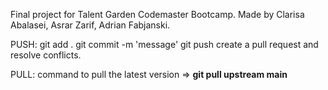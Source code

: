 Final project for Talent Garden Codemaster Bootcamp.
Made by Clarisa Abalasei, Asrar Zarif, Adrian Fabjanski.

PUSH:
git add .
git commit -m 'message'
git push
create a pull request and resolve conflicts. 


PULL:
command to pull the latest version => <b>git pull upstream main</b>

